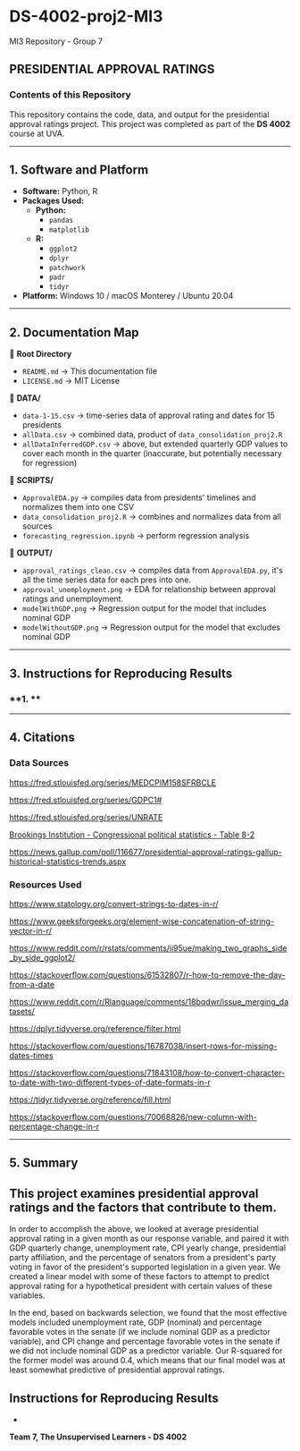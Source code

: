 # DS-4002-proj2-MI3
MI3 Repository - Group 7  

## PRESIDENTIAL APPROVAL RATINGS 

### **Contents of this Repository**  
This repository contains the code, data, and output for the presidential approval ratings project. This project was completed as part of the **DS 4002** course at UVA.  

---

## **1. Software and Platform**  
- **Software:** Python, R  
- **Packages Used:**  
  - **Python:**  
    - `pandas`
    - `matplotlib`
  - **R:**  
    - `ggplot2`
    - `dplyr`
    - `patchwork`
    - `padr`
    - `tidyr`
- **Platform:** Windows 10 / macOS Monterey / Ubuntu 20.04  

---

## **2. Documentation Map**  

📂 **Root Directory**  
  - `README.md` → This documentation file  
  - `LICENSE.md` → MIT License  

📂 **DATA/**  
  - `data-1-15.csv` → time-series data of approval rating and dates for 15 presidents
  - `allData.csv` → combined data, product of `data_consolidation_proj2.R`
  - `allDataInferredGDP.csv` → above, but extended quarterly GDP values to cover each month in the quarter (inaccurate, but potentially necessary for regression)

📂 **SCRIPTS/**  
  - `ApprovalEDA.py` → compiles data from presidents' timelines and normalizes them into one CSV
  - `data_consolidation_proj2.R` → combines and normalizes data from all sources
  - `forecasting_regression.ipynb` → perform regression analysis

📂 **OUTPUT/**  
  - `approval_ratings_clean.csv` → compiles data from `ApprovalEDA.py`, it's all the time series data for each pres into one.
  - `approval_unemployment.png` → EDA for relationship between approval ratings and unemployment.
  - `modelWithGDP.png` → Regression output for the model that includes nominal GDP
  - `modelWithoutGDP.png` → Regression output for the model that excludes nominal GDP

---

## **3. Instructions for Reproducing Results**  

### **1. **

---

## **4. Citations**  

### Data Sources

https://fred.stlouisfed.org/series/MEDCPIM158SFRBCLE

https://fred.stlouisfed.org/series/GDPC1#

https://fred.stlouisfed.org/series/UNRATE

[Brookings Institution - Congressional political statistics - Table 8-2](https://www.brookings.edu/articles/vital-statistics-on-congress/)

https://news.gallup.com/poll/116677/presidential-approval-ratings-gallup-historical-statistics-trends.aspx

### Resources Used

https://www.statology.org/convert-strings-to-dates-in-r/

https://www.geeksforgeeks.org/element-wise-concatenation-of-string-vector-in-r/

https://www.reddit.com/r/rstats/comments/ii95ue/making_two_graphs_side_by_side_ggplot2/

https://stackoverflow.com/questions/61532807/r-how-to-remove-the-day-from-a-date

https://www.reddit.com/r/Rlanguage/comments/18bqdwr/issue_merging_datasets/

https://dplyr.tidyverse.org/reference/filter.html

https://stackoverflow.com/questions/16787038/insert-rows-for-missing-dates-times

https://stackoverflow.com/questions/71843108/how-to-convert-character-to-date-with-two-different-types-of-date-formats-in-r

https://tidyr.tidyverse.org/reference/fill.html

https://stackoverflow.com/questions/70068826/new-column-with-percentage-change-in-r

---

## **5. Summary**
This project examines presidential approval ratings and the factors that contribute to them.
- 
In order to accomplish the above, we looked at average presidential approval rating in a given month as our response variable, and paired it with GDP quarterly change, unemployment rate, CPI yearly change, presidential party affiliation, and the percentage of senators from a president's party voting in favor of the president's supported legislation in a given year. We created a linear model with some of these factors to attempt to predict approval rating for a hypothetical president with certain values of these variables. 

In the end, based on backwards selection, we found that the most effective models included unemployment rate, GDP (nominal) and percentage favorable votes in the senate (if we include nominal GDP as a predictor variable), and CPI change and percentage favorable votes in the senate if we did not include nominal GDP as a predictor variable. Our R-squared for the former model was around 0.4, which means that our final model was at least somewhat predictive of presidential approval ratings. 
## **Instructions for Reproducing Results**
- 

**Team 7, The Unsupervised Learners - DS 4002**
